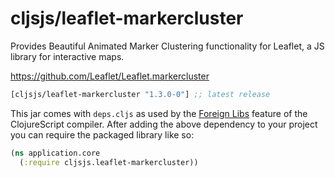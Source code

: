 # cljsjs/leaflet-markercluster

Provides Beautiful Animated Marker Clustering functionality for Leaflet, a JS library for interactive maps.

https://github.com/Leaflet/Leaflet.markercluster

[](dependency)
```clojure
[cljsjs/leaflet-markercluster "1.3.0-0"] ;; latest release
```
[](/dependency)

This jar comes with `deps.cljs` as used by the [Foreign Libs][flibs] feature
of the ClojureScript compiler. After adding the above dependency to your project
you can require the packaged library like so:

```clojure
(ns application.core
  (:require cljsjs.leaflet-markercluster))
```

[flibs]: https://clojurescript.org/reference/packaging-foreign-deps
